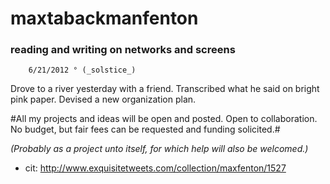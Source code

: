 maxtabackmanfenton
==================

### reading and writing on networks and screens ###

		6/21/2012 ° (_solstice_)

Drove to a river yesterday with a friend. Transcribed what he said on bright pink paper. Devised a new organization plan. 

#All my projects and ideas will be open and posted. Open to collaboration. No budget, but fair fees can be requested and funding solicited.#

*(Probably as a project unto itself, for which help will also be welcomed.)*

* cit: http://www.exquisitetweets.com/collection/maxfenton/1527